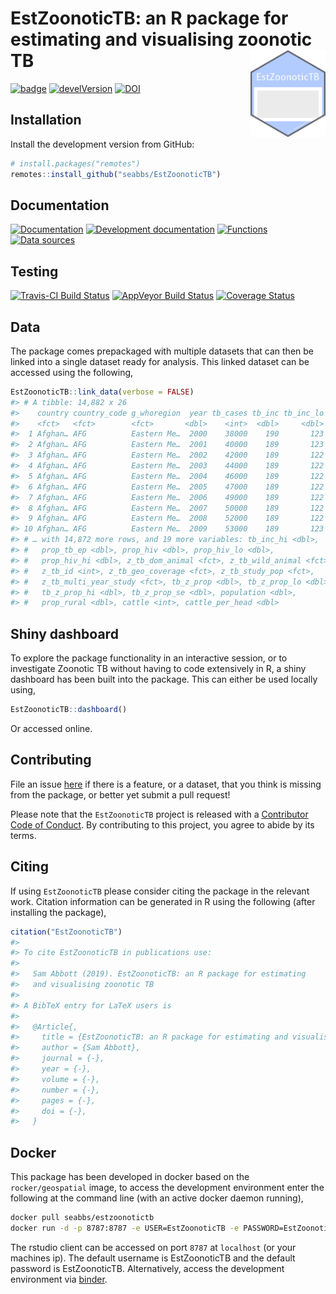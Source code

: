 
# EstZoonoticTB: an R package for estimating and visualising zoonotic TB <img src="man/figures/logo.png" align="right" alt="" width="120" />

[![badge](https://img.shields.io/badge/Launch-EstZoonoticTB-green.svg)](https://mybinder.org/v2/gh/seabbs/EstZoonoticTB/master?urlpath=rstudio)
[![develVersion](https://img.shields.io/badge/devel%20version-0.2.0-lightgrey.svg?style=flat)](https://github.com/seabbs/EstZoonoticTB)
[![DOI](https://zenodo.org/badge/112591837.svg)](https://zenodo.org/badge/latestdoi/112591837)

## Installation

Install the development version from GitHub:

``` r
# install.packages("remotes")
remotes::install_github("seabbs/EstZoonoticTB")
```

## Documentation

[![Documentation](https://img.shields.io/badge/Documentation-release-lightgrey.svg?style=flat)](https://www.samabbott.co.uk/EstZoonoticTB/)
[![Development
documentation](https://img.shields.io/badge/Documentation-development-lightblue.svg?style=flat)](https://www.samabbott.co.uk/EstZoonoticTB/dev)
[![Functions](https://img.shields.io/badge/Documentation-functions-orange.svg?style=flat)](https://www.samabbott.co.uk/EstZoonoticTB/reference/index.html)
[![Data
sources](https://img.shields.io/badge/Documentation-data%20sources-green.svg?style=flat)](https://www.samabbott.co.uk/EstZoonoticTB/reference/data-sources.html)

## Testing

[![Travis-CI Build
Status](https://travis-ci.org/seabbs/EstZoonoticTB.svg?branch=master)](https://travis-ci.org/seabbs/EstZoonoticTB)
[![AppVeyor Build
Status](https://ci.appveyor.com/api/projects/status/github/seabbs/EstZoonoticTB?branch=master&svg=true)](https://ci.appveyor.com/project/seabbs/EstZoonoticTB)
[![Coverage
Status](https://img.shields.io/codecov/c/github/seabbs/EstZoonoticTB/master.svg)](https://codecov.io/github/seabbs/EstZoonoticTB?branch=master)

## Data

The package comes prepackaged with multiple datasets that can then be
linked into a single dataset ready for analysis. This linked dataset can
be accessed using the following,

``` r
EstZoonoticTB::link_data(verbose = FALSE)
#> # A tibble: 14,882 x 26
#>    country country_code g_whoregion  year tb_cases tb_inc tb_inc_lo
#>    <fct>   <fct>        <fct>       <dbl>    <int>  <dbl>     <dbl>
#>  1 Afghan… AFG          Eastern Me…  2000    38000    190       123
#>  2 Afghan… AFG          Eastern Me…  2001    40000    189       123
#>  3 Afghan… AFG          Eastern Me…  2002    42000    189       122
#>  4 Afghan… AFG          Eastern Me…  2003    44000    189       122
#>  5 Afghan… AFG          Eastern Me…  2004    46000    189       122
#>  6 Afghan… AFG          Eastern Me…  2005    47000    189       122
#>  7 Afghan… AFG          Eastern Me…  2006    49000    189       122
#>  8 Afghan… AFG          Eastern Me…  2007    50000    189       122
#>  9 Afghan… AFG          Eastern Me…  2008    52000    189       122
#> 10 Afghan… AFG          Eastern Me…  2009    53000    189       123
#> # … with 14,872 more rows, and 19 more variables: tb_inc_hi <dbl>,
#> #   prop_tb_ep <dbl>, prop_hiv <dbl>, prop_hiv_lo <dbl>,
#> #   prop_hiv_hi <dbl>, z_tb_dom_animal <fct>, z_tb_wild_animal <fct>,
#> #   z_tb_id <int>, z_tb_geo_coverage <fct>, z_tb_study_pop <fct>,
#> #   z_tb_multi_year_study <fct>, tb_z_prop <dbl>, tb_z_prop_lo <dbl>,
#> #   tb_z_prop_hi <dbl>, tb_z_prop_se <dbl>, population <dbl>,
#> #   prop_rural <dbl>, cattle <int>, cattle_per_head <dbl>
```

## Shiny dashboard

To explore the package functionality in an interactive session, or to
investigate Zoonotic TB without having to code extensively in R, a shiny
dashboard has been built into the package. This can either be used
locally using,

``` r
EstZoonoticTB::dashboard()
```

Or accessed online.

## Contributing

File an issue [here](https://github.com/seabbs/EstZoonoticTB/issues) if
there is a feature, or a dataset, that you think is missing from the
package, or better yet submit a pull request\!

Please note that the `EstZoonoticTB` project is released with a
[Contributor Code of
Conduct](https://github.com/seabbs/EstZoonoticTB/blob/master/.github/CODE_OF_CONDUCT.md).
By contributing to this project, you agree to abide by its terms.

## Citing

If using `EstZoonoticTB` please consider citing the package in the
relevant work. Citation information can be generated in R using the
following (after installing the package),

``` r
citation("EstZoonoticTB")
#> 
#> To cite EstZoonoticTB in publications use:
#> 
#>   Sam Abbott (2019). EstZoonoticTB: an R package for estimating
#>   and visualising zoonotic TB
#> 
#> A BibTeX entry for LaTeX users is
#> 
#>   @Article{,
#>     title = {EstZoonoticTB: an R package for estimating and visualising zoonotic TB},
#>     author = {Sam Abbott},
#>     journal = {-},
#>     year = {-},
#>     volume = {-},
#>     number = {-},
#>     pages = {-},
#>     doi = {-},
#>   }
```

## Docker

This package has been developed in docker based on the
`rocker/geospatial` image, to access the development environment enter
the following at the command line (with an active docker daemon
running),

``` bash
docker pull seabbs/estzoonotictb
docker run -d -p 8787:8787 -e USER=EstZoonoticTB -e PASSWORD=EstZoonoticTB --name EstZoonoticTB seabbs/estzoonotictb
```

The rstudio client can be accessed on port `8787` at `localhost` (or
your machines ip). The default username is EstZoonoticTB and the default
password is EstZoonoticTB. Alternatively, access the development
environment via
[binder](https://mybinder.org/v2/gh/seabbs/EstZoonoticTB/master?urlpath=rstudio).

